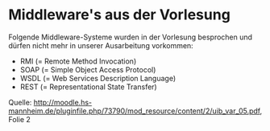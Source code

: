 # Middleware's aus der Vorlesung
Folgende Middleware-Systeme wurden in der Vorlesung besprochen und dürfen nicht mehr in unserer Ausarbeitung vorkommen:
* RMI (= Remote Method Invocation)
* SOAP (= Simple Object Access Protocol)
* WSDL (= Web Services Description Language)
* REST (= Representational State Transfer)

Quelle: http://moodle.hs-mannheim.de/pluginfile.php/73790/mod_resource/content/2/uib_var_05.pdf, Folie 2
